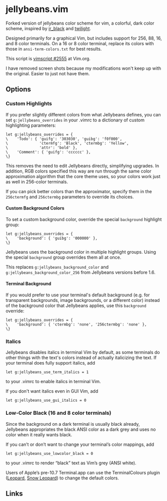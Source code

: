 jellybeans.vim
==============

Forked version of jellybeans color scheme for vim, a colorful, dark color
scheme, inspired by [ir_black][] and [twilight][].

Designed primarily for a graphical Vim, but includes support for 256, 88, 16,
and 8 color terminals. On a 16 or 8 color terminal, replace its colors with
those in `ansi-term-colors.txt` for best results.

This script is [vimscript #2555][vimscript] at Vim.org.

I have removed screen shots because my modifications won't keep up with the
original. Easier to just not have them.

## Options

### Custom Highlights

If you prefer slightly different colors from what Jellybeans defines,
you can set `g:jellybeans_overrides` in your .vimrc to a dictionary of
custom highlighting parameters:

    let g:jellybeans_overrides = {
    \    'Todo': { 'guifg': '303030', 'guibg': 'f0f000',
    \              'ctermfg': 'Black', 'ctermbg': 'Yellow',
    \              'attr': 'bold' },
    \    'Comment': { 'guifg': 'cccccc' },
    \}

This removes the need to edit Jellybeans directly, simplifying
upgrades. In addition, RGB colors specified this way are run through
the same color approximation algorithm that the core theme uses, so
your colors work just as well in 256-color terminals.

If you can pick better colors than the approximator, specify them
in the `256ctermfg` and `256ctermbg` parameters to override
its choices.

#### Custom Background Colors

To set a custom background color, override the special
`background` highlight group:

    let g:jellybeans_overrides = {
    \    'background': { 'guibg': '000000' },
    \}

Jellybeans uses the background color in multiple highlight
groups. Using the special `background` group overrides them all
at once.

This replaces `g:jellybeans_background_color` and
`g:jellybeans_background_color_256` from Jellybeans versions
before 1.6.

#### Terminal Background

If you would prefer to use your terminal's default background
(e.g. for transparent backgrounds, image backgrounds, or a
different color) instead of the background color that Jellybeans
applies, use this `background` override:

    let g:jellybeans_overrides = {
    \    'background': { 'ctermbg': 'none', '256ctermbg': 'none' },
    \}

### Italics

Jellybeans disables italics in terminal Vim by default, as some
terminals do other things with the text's colors instead of
actually italicizing the text. If your terminal does fully
support italics, add

    let g:jellybeans_use_term_italics = 1

to your .vimrc to enable italics in terminal Vim.

If you don't want italics even in GUI Vim, add

    let g:jellybeans_use_gui_italics = 0

### Low-Color Black (16 and 8 color terminals)

Since the background on a dark terminal is usually black already,
Jellybeans appropriates the black ANSI color as a dark grey and
uses no color when it really wants black.

If you can’t or don’t want to change your terminal’s color
mappings, add

    let g:jellybeans_use_lowcolor_black = 0

to your .vimrc to render “black” text as Vim’s grey (ANSI white).

Users of Apple’s pre-10.7 Terminal.app can use the TerminalColours
plugin ([Leopard][tc-leopard], [Snow Leopard][tc-snowleopard]) to
change the default colors.

## Links

[ir_black]: https://web.archive.org/web/20140211124943/http://toddwerth.com/2008/01/25/a-black-os-x-leopard-terminal-theme-that-is-actually-readable/
[twilight]: http://www.vim.org/scripts/script.php?script_id=1677
[vimscript]: http://www.vim.org/scripts/script.php?script_id=2555
[tc-leopard]: http://ciaranwal.sh/2007/11/01/customising-colours-in-leopard-terminal
[tc-snowleopard]: https://github.com/timmfin/terminalcolours
[preview-ss]: https://nanotech.nanotechcorp.net/downloads/jellybeans-preview.png
